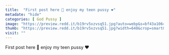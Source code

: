 ```yaml
---
title:  "First post here 🙈 enjoy my teen pussy ❤️"
metadate: "hide"
categories: [ God Pussy ]
image: "https://preview.redd.it/b19rv5xzvsq51.jpg?auto=webp&s=bf43a1064f3b5a0602db1b1b9ab107f0335429f2"
thumb: "https://preview.redd.it/b19rv5xzvsq51.jpg?width=640&crop=smart&auto=webp&s=0478e324431f1e3fd2681a7e42d028161a620632"
visit: ""
---
```

First post here 🙈 enjoy my teen pussy ❤️
